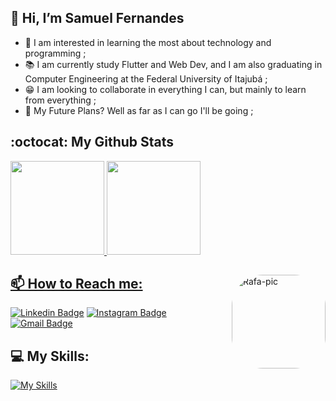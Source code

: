 ## 👋 Hi, I’m Samuel Fernandes 

- 👀 I am interested in learning the most about technology and programming ; 
- 📚 I am currently study Flutter and Web Dev, and I am also graduating in Computer Engineering at the Federal University of Itajubá ;
- 😁 I am looking to collaborate in everything I can, but mainly to learn from everything ;
- 🚀 My Future Plans? Well as far as I can go I'll be going ;


## :octocat: My Github Stats 
<div align="left">
  <a href="https://github.com/zamuelfernandes">
  <img height="150em" src="https://github-readme-stats.vercel.app/api?username=zamuelfernandes&show_icons=true&theme=dark&include_all_commits=true&count_private=true"/>
  <img height="150em" src="https://github-readme-stats.vercel.app/api/top-langs/?username=zamuelfernandes&layout=compact&langs_count=7&theme=dark"/> 
</div>

 
 <img align="right" alt="Rafa-pic" height="150" style="border-radius:50px;" src="https://1.bp.blogspot.com/-P2czKkFRxR4/XsWVqthXVXI/AAAAAAABJVY/sEYSKbsGUZcogNCAnoxzmGGTau8Q-OPkACK4BGAsYHg/MATEM%25C3%2581TICA2.gif">
  
 ## 📫 How to Reach me:
 
<div> 
  
  [![Linkedin Badge](https://img.shields.io/badge/-LinkedIn-0072b1?style=flat&logo=Linkedin&logoColor=white)](https://www.linkedin.com/in/zamuelfernandes/ "Connect on LinkedIn")
  [![Instagram Badge](https://img.shields.io/badge/-Instagram-%23E4405F?style=flat&logo=Instagram&logoColor=white)](http://instagram.com/zamuelfernandes "Contact on Instagram")
  [![Gmail Badge](https://img.shields.io/badge/-Gmail-D14836?style=flat&logo=gmail&logoColor=white)](mailto:zamuelfernandes@gmail.com "Contact on Gmail")
  <!-- [![WhatsApp Badge](https://img.shields.io/badge/-WhatsApp-009913?style=flat&logo=WhatsApp&logoColor=white)](https://wa.me/5535999063898 "Contact on WhatsApp") --> 
  
  <!--
  <a href="https://www.instagram.com/zamuelfernandes/" target="_blank"><img src="https://img.shields.io/badge/-Instagram-%23E4405F?style=for-the-badge&logo=instagram&logoColor=white" target="_blank"></a>
  <a href="https://www.linkedin.com/in/zamuelfernandes/" target="_blank"><img src="https://img.shields.io/badge/-LinkedIn-%230077B5?style=for-the-badge&logo=linkedin&logoColor=white" target="_blank"></a> 
  <a href = "mailto:zamuelfernandes@gmail.com"><img src="https://img.shields.io/badge/-Gmail-%23333?style=for-the-badge&logo=gmail&logoColor=white" target="_blank"></a>

  ![Snake animation](https://github.com/zamuelfernandes/zamuelfernandes/blob/output/github-contribution-grid-snake.svg) 
  -->
</div>

 ## 💻 My Skills:
<div>
  
  [![My Skills](https://skillicons.dev/icons?i=dart,flutter,firebase,figma,php,laravel,java,html,css,js,ts,nodejs,postgresql,docker,graphql&theme=dark)](https://github.com/zamuelfernandes?tab=repositories)
</div>
